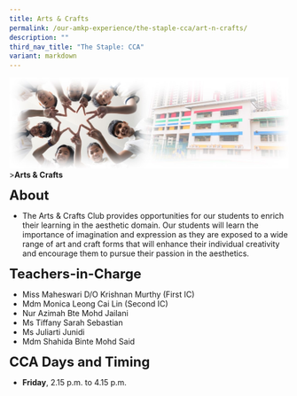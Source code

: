 ```yaml
---
title: Arts & Crafts
permalink: /our-amkp-experience/the-staple-cca/art-n-crafts/
description: ""
third_nav_title: "The Staple: CCA"
variant: markdown
---
```

![Sub-banner](/images/sub%20banner.jpg)
&gt;**Arts &amp; Crafts**

**<font size="5">About</font>**
* The Arts &amp; Crafts Club provides opportunities for our students to enrich their learning in the aesthetic domain. Our students will learn the importance of imagination and expression as they are exposed to a wide range of art and craft forms that will enhance their individual creativity and encourage them to pursue their passion in the aesthetics.

**<font size="5">Teachers-in-Charge</font>**
* Miss Maheswari D/O Krishnan Murthy (First IC)
* Mdm Monica Leong Cai Lin (Second IC)
* Nur Azimah Bte Mohd Jailani
* Ms Tiffany Sarah Sebastian
* Ms Juliarti Junidi
* Mdm Shahida Binte Mohd Said

**<font size="5">CCA Days and Timing</font>**
* **Friday**, 2.15 p.m. to 4.15 p.m.